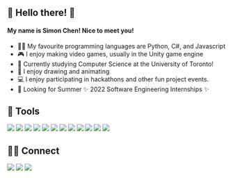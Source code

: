 ## 👋 Hello there! 👋
#### My name is Simon Chen! Nice to meet you!
- 👨‍💻 My favourite programming languages are Python, C#, and Javascript
- 🎮 I enjoy making video games, usually in the Unity game engine
- 🌲 Currently studying Computer Science at the University of Toronto!
- 🎨 I enjoy drawing and animating
- 💻 I enjoy participating in hackathons and other fun project events.
- 💪 Looking for Summer ✨ 2022 Software Engineering Internships ✨

## 🔧 Tools
![](https://img.shields.io/badge/​-Python-<COLOR>?style=flat&logo=python&logoColor=white) ![](https://img.shields.io/badge/​-C%23-<COLOR>?style=flat&logo=c-sharp&logoColor=white) ![](https://img.shields.io/badge/​-Javascript-<COLOR>?style=flat&logo=javascript&logoColor=white) ![](https://img.shields.io/badge/​-Java-<COLOR>?style=flat&logo=java&logoColor=white) ![](https://img.shields.io/badge/​-Unity-0af?style=flat&logo=unity&logoColor=white) ![](https://img.shields.io/badge/​-VS_Code-0af?style=flat&logo=visual-studio-code&logoColor=white) ![](https://img.shields.io/badge/​-React-0af?style=flat&logo=react&logoColor=white) ![](https://img.shields.io/badge/​-Flask-0af?style=flat&logo=flask&logoColor=white) ![](https://img.shields.io/badge/​-Firebase-0af?style=flat&logo=firebase&logoColor=white) ![](https://img.shields.io/badge/​-Git-fa0?style=flat&logo=git&logoColor=white) ![](https://img.shields.io/badge/​-Github-fa0?style=flat&logo=github&logoColor=white) ![](https://img.shields.io/badge/​-Figma-fa0?style=flat&logo=figma&logoColor=white)

## 👥💬 Connect
[![](https://img.shields.io/badge/LinkedIn-0a66c2?style=flat&logo=linkedin&logoColor=white)](https://www.linkedin.com/in/simon-chen-sc/) [![](https://img.shields.io/badge/Twitter-1da1f2?style=flat&logo=twitter&logoColor=white)](https://twitter.com/SimonChen2002/) [![](https://img.shields.io/badge/Instagram-f66?style=flat&logo=instagram&logoColor=white)](https://www.instagram.com/0x80070570/)
